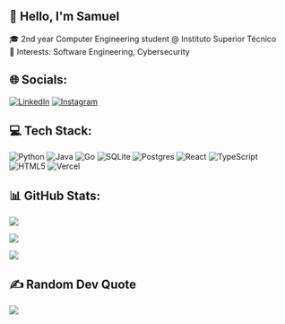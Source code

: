## 👋 Hello, I'm Samuel

🎓 2nd year Computer Engineering student @ Instituto Superior Técnico  
🔬 Interests: Software Engineering, Cybersecurity

## 🌐 Socials:
[![LinkedIn](https://img.shields.io/badge/LinkedIn-%230077B5.svg?logo=linkedin&logoColor=white)](https://linkedin.com/in/https://www.linkedin.com/in/samuel-esteves-gomes/) 
[![Instagram](https://img.shields.io/badge/Instagram-%23E4405F.svg?logo=instagram&logoColor=white)](https://instagram.com/samuel.gomes._)

## 💻 Tech Stack:
![Python](https://img.shields.io/badge/python-3670A0?style=for-the-badge&logo=python&logoColor=ffdd54) ![Java](https://img.shields.io/badge/java-%23ED8B00.svg?style=for-the-badge&logo=openjdk&logoColor=white) ![Go](https://img.shields.io/badge/go-%2300ADD8.svg?style=for-the-badge&logo=go&logoColor=white) ![SQLite](https://img.shields.io/badge/sqlite-%2307405e.svg?style=for-the-badge&logo=sqlite&logoColor=white) ![Postgres](https://img.shields.io/badge/postgres-%23316192.svg?style=for-the-badge&logo=postgresql&logoColor=white) ![React](https://img.shields.io/badge/react-%2320232a.svg?style=for-the-badge&logo=react&logoColor=%2361DAFB) ![TypeScript](https://img.shields.io/badge/typescript-%23007ACC.svg?style=for-the-badge&logo=typescript&logoColor=white) ![HTML5](https://img.shields.io/badge/html5-%23E34F26.svg?style=for-the-badge&logo=html5&logoColor=white) ![Vercel](https://img.shields.io/badge/vercel-%23000000.svg?style=for-the-badge&logo=vercel&logoColor=white) 

## 📊 GitHub Stats:
![](https://github-readme-stats.vercel.app/api?username=Samuel-k276&theme=dark&hide_border=false&include_all_commits=false&count_private=false)<br/>

![](https://nirzak-streak-stats.vercel.app/?user=Samuel-k276&theme=dark&hide_border=false)<br/>

![](https://github-readme-stats.vercel.app/api/top-langs/?username=Samuel-k276&theme=dark&hide_border=false&include_all_commits=false&count_private=false&layout=compact)

## ✍️ Random Dev Quote
![](https://quotes-github-readme.vercel.app/api?type=horizontal&theme=radical&quote=First,%20solve%20the%20problem.%20Then,%20write%20the%20code.&author=John%20Johnson)
